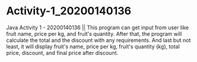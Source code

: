 # Activity-1_20200140136
Java Activity 1 - 20200140136 || 
This program can get input from user like fruit name, price per kg, and fruit's quantity.
After that, the program will calculate the total and the discount with any requirements.
And last but not least, it will display fruit's name, price per kg, fruit's quantity (kg), total price, discount, and final price after discount.
